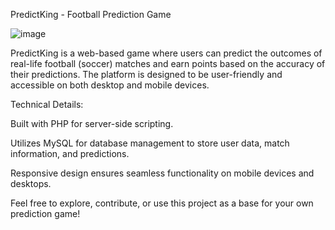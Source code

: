 PredictKing - Football Prediction Game



![image](https://github.com/user-attachments/assets/468b0254-dc08-43b2-bbfd-0b34307146c0)

PredictKing is a web-based game where users can predict the outcomes of real-life football (soccer) matches and earn points based on the accuracy of their predictions. The platform is designed to be user-friendly and accessible on both desktop and mobile devices.

Technical Details:

Built with PHP for server-side scripting.

Utilizes MySQL for database management to store user data, match information, and predictions.

Responsive design ensures seamless functionality on mobile devices and desktops.

Feel free to explore, contribute, or use this project as a base for your own prediction game!
